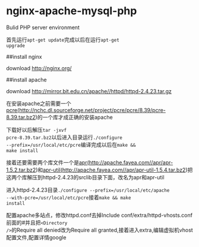 # nginx-apache-mysql-php
Bulid PHP server environment

首先运行<code>apt-get update</code>完成以后在运行<code>apt-get upgrade</code>

##install nginx

download http://nginx.org/

##install apache

  download http://mirror.bit.edu.cn/apache//httpd/httpd-2.4.23.tar.gz

  在安装apache之前需要一个<a href="http://nchc.dl.sourceforge.net/project/pcre/pcre/8.39/pcre-8.39.tar.bz2">pcre(http://nchc.dl.sourceforge.net/project/pcre/pcre/8.39/pcre-8.39.tar.bz2)</a>的一个库才成正确的安装apache
  
  下载好以后解压<code>tar -jxvf pcre-8.39.tar.bz2</code>以后进入目录运行<code>./configure --prefix=/usr/local/etc/pcre</code>编译完成以后在<code>make && make install</code>
  
  接着还要需要两个库文件一个是<a href="http://apache.fayea.com//apr/apr-1.5.2.tar.bz2">apr(http://apache.fayea.com//apr/apr-1.5.2.tar.bz2)</a>和<a href="http://apache.fayea.com//apr/apr-util-1.5.4.tar.bz2">apr-util(http://apache.fayea.com//apr/apr-util-1.5.4.tar.bz2)</a>把这两个库解压到httpd-2.4.23的srclib目录下面，改名为apr和apr-util
  
  进入httpd-2.4.23目录<code>./configure --prefix=/usr/local/etc/apache --with-pcre=/usr/local/etc/pcre</code>接着<code>make && make install</code>
   
  配置apache多站点，修改httpd.conf去掉Include conf/extra/httpd-vhosts.conf前面的#并且把<code>\<Directory /\></code>的Require all denied改为Require all granted,接着进入extra,编辑虚拟机vhost配置文件,配置详情google
